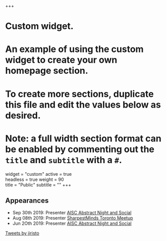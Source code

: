 +++
# Custom widget.
# An example of using the custom widget to create your own homepage section.
# To create more sections, duplicate this file and edit the values below as desired.
# Note: a full width section format can be enabled by commenting out the `title` and `subtitle` with a `#`.

widget = "custom"
active = true  
headless = true
weight = 90  
title = "Public"
subtitle = ""
+++
## Appearances
* Sep 30th 2019: Presenter [AISC Abstract Night and Social](https://youtu.be/YPkyU2HodBg?t=252) 
* Aug 08th 2019: Presenter [SharpestMinds Toronto Meetup](https://www.sharpestminds.com/)
* Jun 2Oth 2019: Presenter [AISC Abstract Night and Social](https://youtu.be/JZLpr0jNrKo?t=4400) 

<a class="twitter-timeline" data-height="400" href="https://twitter.com/jiristo?ref_src=twsrc%5Etfw">Tweets by jiristo</a> <script async src="https://platform.twitter.com/widgets.js" charset="utf-8"></script>



